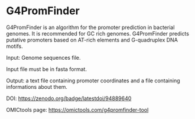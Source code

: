 # G4PromFinder

G4PromFinder is an algorithm for the promoter prediction in bacterial genomes. It is recommended for GC rich genomes. G4PromFinder predicts putative promoters based on AT-rich elements and G-quadruplex DNA motifs.


Input: Genome sequences file.

Input file must be in fasta format.

Output: a text file containing promoter coordinates and a file containing informations about them.


DOI: https://zenodo.org/badge/latestdoi/94889640

OMICtools page:  https://omictools.com/g4promfinder-tool



